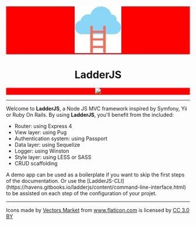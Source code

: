 <style>
  p {
    background-color: red;
    display: block;
    text-align: center;
  }
</style>
<p align="center">
  <p id="logo" align="center">
    <img src="https://github.com/havenS/ladderjs/raw/master/assets/cloud.png" />
  </p>
  <h1 align="center">
    LadderJS
  </h1>
  <p align="center">
    <a href="https://www.codacy.com/app/havenS/ladderjs?utm_source=github.com&utm_medium=referral&utm_content=havenS/ladderjs&utm_campaign=Badge_Grade">
      <img src="https://api.codacy.com/project/badge/Grade/ed3aa4d4c05243e0977af37fca4a8584" />
    </a>
  </p>
</p>
<hr/>

<span>
  Welcome to
  <strong>LadderJS</strong>, a Node JS MVC framework inspired by Symfony, Yii or Ruby On Rails.
</span>
<span>
  By using
  <strong>LadderJS</strong>, you'll benefit from the included:
  <ul>
    <li>
      Router: using Express 4
    </li>
    <li>
      View layer: using Pug
    </li>
    <li>
      Authentication system: using Passport
    </li>
    <li>
      Data layer: using Sequelize
    </li>
    <li>
      Logger: using Winston
    </li>
    <li>
      Style layer: using LESS or SASS
    </li>
    <li>
      CRUD scaffolding
    </li>
  </ul>
  A demo app can be used as a boilerplate if you want to skip the first steps of the documentation. Or use the [LadderJS-CLI](https://havens.gitbooks.io/ladderjs/content/command-line-interface.html)
  to be assisted on each step of the configuration of your projet.
</span>

<hr/>
<div>
  Icons made by
  <a href="https://www.flaticon.com/authors/vectors-market" title="Vectors Market">Vectors Market</a> from
  <a href="https://www.flaticon.com/" title="Flaticon">www.flaticon.com</a> is licensed by
  <a href="http://creativecommons.org/licenses/by/3.0/" title="Creative Commons BY 3.0"
    target="_blank">CC 3.0 BY</a>
</div>